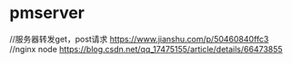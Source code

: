 # pmserver
//服务器转发get，post请求
https://www.jianshu.com/p/50460840ffc3
//nginx node
https://blog.csdn.net/qq_17475155/article/details/66473855